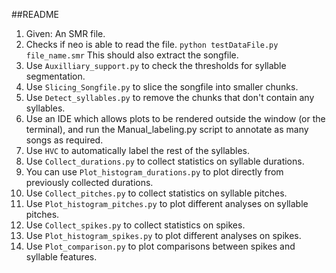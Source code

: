 ##README

1. Given: An SMR file.
2. Checks if neo is able to read the file. ```python testDataFile.py file_name.smr``` This should also extract the songfile.
3. Use ```Auxilliary_support.py``` to check the thresholds for syllable segmentation.
4. Use ```Slicing_Songfile.py``` to slice the songfile into smaller chunks.
5. Use ```Detect_syllables.py``` to remove the chunks that don't contain any syllables.
6. Use an IDE which allows plots to be rendered outside the window (or the terminal), and run the Manual_labeling.py script to annotate as many songs as required.
7. Use ```HVC``` to automatically label the rest of the syllables.
7. Use ```Collect_durations.py``` to collect statistics on syllable durations.
8. You can use ```Plot_histogram_durations.py``` to plot directly from previously collected durations.
9. Use ```Collect_pitches.py``` to collect statistics on syllable pitches.
10. Use ```Plot_histogram_pitches.py``` to plot different analyses on syllable pitches.
11. Use ```Collect_spikes.py``` to collect statistics on spikes.
12. Use ```Plot_histogram_spikes.py``` to plot different analyses on spikes.
13. Use ```Plot_comparison.py``` to plot comparisons between spikes and syllable features.
